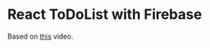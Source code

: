 # React ToDoList with Firebase

Based on [this](https://www.youtube.com/watch?v=-RtJroTMDf4&t=811s) video.